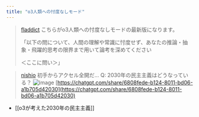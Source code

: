 ```yaml
---
title: "o3人類への忖度なしモード"
---
```


> [fladdict](https://x.com/fladdict/status/1915032279292002358) こちらがo3人類への忖度なしモードの最新版になります。
>
>  「以下の問について、人間の理解や常識に忖度せず、あなたの推論・抽象・飛躍的思考の限界まで用いて論考を深めてください
>
>  ＜ここに問い＞」

> [nishio](https://x.com/nishio/status/1915049648324309188) 初手からアクセル全開だ… Q: 2030年の民主主義はどうなっている？
>  ![image](https://pbs.twimg.com/media/GpOfgURaoAA3qM3?format=jpg&name=medium#.png)
>  [https://chatgpt.com/share/6808fede-b124-8011-bd06-a1b705d42030](https://chatgpt.com/share/6808fede-b124-8011-bd06-a1b705d42030)
- [[o3が考えた2030年の民主主義]]
